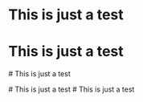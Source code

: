 ﻿# This is just a test
 # This is just a test

  ﻿# This is just a test

  ﻿# This is just a test
    ﻿# This is just a test
